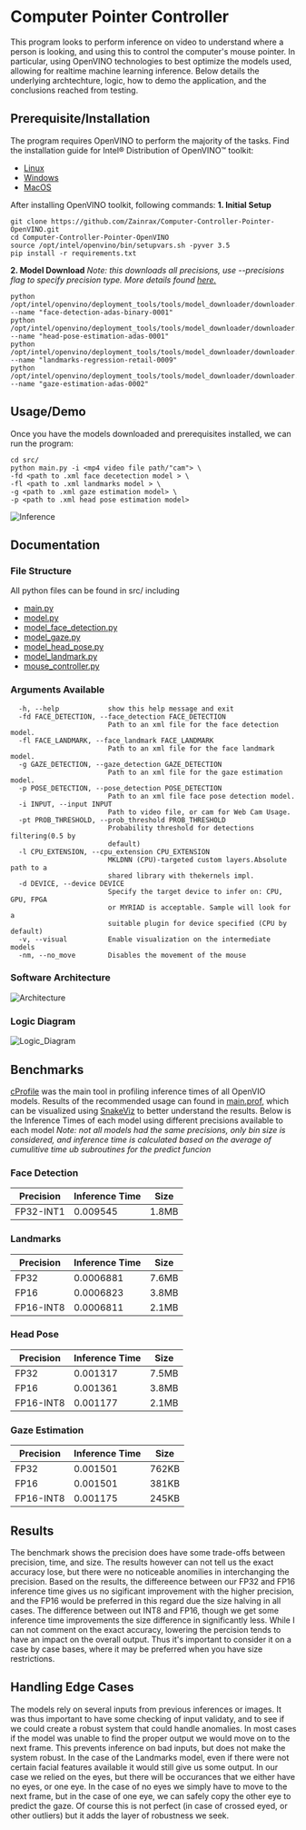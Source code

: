 # Computer Pointer Controller

This program looks to perform inference on video to understand where a person is looking, and using this to control the computer's mouse pointer. In particular, using OpenVINO technologies to best optimize the models used, allowing for realtime machine learning inference. Below details the underlying archtechture, logic, how to demo the application, and the conclusions reached from testing. 

## Prerequisite/Installation
The program requires OpenVINO to perform the majority of the tasks. Find the installation guide for Intel® Distribution of OpenVINO™ toolkit:
- [Linux](https://docs.openvinotoolkit.org/latest/_docs_install_guides_installing_openvino_linux.html)
- [Windows](https://docs.openvinotoolkit.org/latest/_docs_install_guides_installing_openvino_windows.html)
- [MacOS](https://docs.openvinotoolkit.org/latest/_docs_install_guides_installing_openvino_macos.html)

After installing OpenVINO toolkit, following commands:
**1. Initial Setup**
```
git clone https://github.com/Zainrax/Computer-Controller-Pointer-OpenVINO.git
cd Computer-Controller-Pointer-OpenVINO
source /opt/intel/openvino/bin/setupvars.sh -pyver 3.5
pip install -r requirements.txt
```
**2. Model Download**
*Note: this downloads all precisions, use --precisions flag to specify precision type. More details found [here.](https://docs.openvinotoolkit.org/latest/_tools_downloader_README.html)*
```
python /opt/intel/openvino/deployment_tools/tools/model_downloader/downloader.py --name "face-detection-adas-binary-0001"
python /opt/intel/openvino/deployment_tools/tools/model_downloader/downloader.py --name "head-pose-estimation-adas-0001"
python /opt/intel/openvino/deployment_tools/tools/model_downloader/downloader.py --name "landmarks-regression-retail-0009"
python /opt/intel/openvino/deployment_tools/tools/model_downloader/downloader.py --name "gaze-estimation-adas-0002"
```

## Usage/Demo
Once you have the models downloaded and prerequisites installed, we can run the program:
```
cd src/
python main.py -i <mp4 video file path/"cam"> \
-fd <path to .xml face decetection model > \
-fl <path to .xml landmarks model > \
-g <path to .xml gaze estimation model> \
-p <path to .xml head pose estimation model>
```
![Inference](Inference.gif)

## Documentation
### File Structure
All python files can be found in src/ including
- [main.py](src/main.py)
- [model.py](src/model.py)
- [model_face_detection.py](src/model_face_detection.py)
- [model_gaze.py](src/model_gaze.py)
- [model_head_pose.py](src/model_head_pose.py)
- [model_landmark.py](src/model_landmark.py)
- [mouse_controller.py](src/mouse_controller.py)
### Arguments Available
```
  -h, --help            show this help message and exit
  -fd FACE_DETECTION, --face_detection FACE_DETECTION
                        Path to an xml file for the face detection model.
  -fl FACE_LANDMARK, --face_landmark FACE_LANDMARK
                        Path to an xml file for the face landmark model.
  -g GAZE_DETECTION, --gaze_detection GAZE_DETECTION
                        Path to an xml file for the gaze estimation model.
  -p POSE_DETECTION, --pose_detection POSE_DETECTION
                        Path to an xml file face pose detection model.
  -i INPUT, --input INPUT
                        Path to video file, or cam for Web Cam Usage.
  -pt PROB_THRESHOLD, --prob_threshold PROB_THRESHOLD
                        Probability threshold for detections filtering(0.5 by
                        default)
  -l CPU_EXTENSION, --cpu_extension CPU_EXTENSION
                        MKLDNN (CPU)-targeted custom layers.Absolute path to a
                        shared library with thekernels impl.
  -d DEVICE, --device DEVICE
                        Specify the target device to infer on: CPU, GPU, FPGA
                        or MYRIAD is acceptable. Sample will look for a
                        suitable plugin for device specified (CPU by default)
  -v, --visual          Enable visualization on the intermediate models
  -nm, --no_move        Disables the movement of the mouse
```
### Software Architecture
![Architecture](Architechture.jpg)
### Logic Diagram
![Logic_Diagram](Logic%20Diagram.jpg)
## Benchmarks
[cProfile](https://docs.python.org/3.8/library/profile.html) was the main tool in profiling inference times of all OpenVIO models. 
Results of the recommended usage can found in [main.prof](src/main.prof), which can be visualized using [SnakeViz](https://jiffyclub.github.io/snakeviz/) to better understand the results.
Below is the Inference Times of each model using different precisions available to each model 
*Note: not all models had the same precisions, only bin size is considered, and inference time is calculated based on the average of cumulitive time ub subroutines for the predict funcion*
### Face Detection
|  Precision |  Inference Time  | Size |
|---|---|---|
| FP32-INT1 |  0.009545 |  1.8MB |
### Landmarks
|  Precision |  Inference Time | Size |
|---|---|---|
|  FP32 |  0.0006881 |  7.6MB |
|  FP16 |  	0.0006823 |  3.8MB |
|  FP16-INT8 |  0.0006811 |  2.1MB |
### Head Pose
|  Precision |  Inference Time | Size |
|---|---|---|
|  FP32 |  	0.001317 |  7.5MB |
|  FP16 |  0.001361 |  3.8MB |
|  FP16-INT8 |  0.001177 |  2.1MB |
### Gaze Estimation
|  Precision |  Inference Time | Size |
|---|---|---|
|  FP32 |  	0.001501 |  762KB |
|  FP16 |  	0.001501 |  381KB |
|  FP16-INT8 |  0.001175 |  245KB|

## Results
The benchmark shows the precision does have some trade-offs between precision, time, and size. The results however can not tell us the exact accuracy lose, but there were no noticeable anomilies in interchanging the precision.
Based on the results, the differeence between our FP32 and FP16 inference time gives us no sigificant improvement with the higher precision, and the FP16 would be preferred in this regard due the size halving in all cases.
The difference between out INT8 and FP16, though we get some inference time improvements the size difference in significantly less.
While I can not comment on the exact accuracy, lowering the percision tends to have an impact on the overall output. Thus it's important to consider it on a case by case bases, where it may be preferred when you have size restrictions.

## Handling Edge Cases
The models rely on several inputs from previous inferences or images. It was thus important to have some checking of input validaty, and to see if we could create a robust system that could handle anomalies. In most cases if the model was unable to find the proper output we would move on to the next frame. This prevents inference on bad inputs, but does not make the system robust.
In the case of the Landmarks model,  even if there were not certain facial features available it would still give us some output. In our case we relied on the eyes, but there will be occurances that we either have no eyes, or one eye. In the case of no eyes we simply have to move to the next frame, but in the case of one eye, we can safely copy the other eye to predict the gaze. Of course this is not perfect (in case of crossed eyed, or other outliers) but it adds the layer of robustness we seek.
 